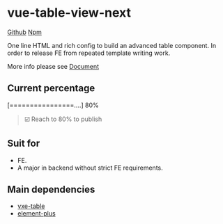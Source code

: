 # vue-table-view-next
[Github](https://github.com/van-fe/vue-table-view-next)
[Npm](https://www.npmjs.com/package/vue-table-view-next)

One line HTML and rich config to build an advanced table component. In order to release FE from repeated template writing work.

More info please see [Document](https://van-fe.github.io/vue-table-view-next/)

## Current percentage
[================....] 80%

> ☑️ Reach to 80% to publish

## Suit for
- FE.
- A major in backend without strict FE requirements.

## Main dependencies
- [vxe-table](https://xuliangzhan_admin.gitee.io/vxe-table/)
- [element-plus](https://element-plus.org/en-US/)
